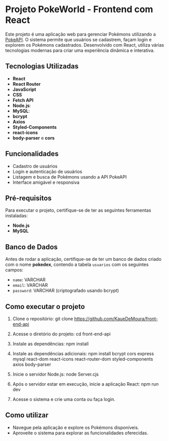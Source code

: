 # Projeto PokeWorld - Frontend com React

Este projeto é uma aplicação web para gerenciar Pokémons utilizando a [PokeAPI](https://pokeapi.co/). O sistema permite que usuários se cadastrem, façam login e explorem os Pokémons cadastrados. Desenvolvido com React, utiliza várias tecnologias modernas para criar uma experiência dinâmica e interativa.

## Tecnologias Utilizadas
- **React**
- **React Router**
- **JavaScript**
- **CSS**
- **Fetch API**
- **Node.js**:
- **MySQL**:
- **bcrypt**
- **Axios**
- **Styled-Components**
- **react-icons**
- **body-parser** e **cors**

## Funcionalidades
- Cadastro de usuários
- Login e autenticação de usuários
- Listagem e busca de Pokémons usando a API PokeAPI
- Interface amigável e responsiva

## Pré-requisitos

Para executar o projeto, certifique-se de ter as seguintes ferramentas instaladas:
- **Node.js**
- **MySQL**

## Banco de Dados

Antes de rodar a aplicação, certifique-se de ter um banco de dados criado com o nome **pokedex**, contendo a tabela `usuarios` com os seguintes campos:
- `name`: VARCHAR
- `email`: VARCHAR
- `password`: VARCHAR (criptografado usando bcrypt)

## Como executar o projeto

1. Clone o repositório:
   git clone https://github.com/KaueDeMoura/front-end-api

2. Acesse o diretório do projeto:
   cd front-end-api

3. Instale as dependências:
   npm install


4. Instale as dependências adicionais:
   npm install bcrypt cors express mysql react-dom react-icons react-router-dom styled-components axios body-parser


5. Inicie o servidor Node.js:
   node Server.cjs

6. Após o servidor estar em execução, inicie a aplicação React:
   npm run dev

7. Acesse o sistema e crie uma conta ou faça login.

## Como utilizar

- Navegue pela aplicação e explore os Pokémons disponíveis.
- Aproveite o sistema para explorar as funcionalidades oferecidas.
